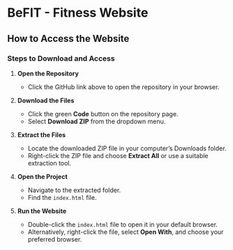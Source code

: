 # BeFIT - Fitness Website

## How to Access the Website

### Steps to Download and Access

1. **Open the Repository**  
   - Click the GitHub link above to open the repository in your browser.

2. **Download the Files**  
   - Click the green **Code** button on the repository page.  
   - Select **Download ZIP** from the dropdown menu.

3. **Extract the Files**  
   - Locate the downloaded ZIP file in your computer’s Downloads folder.  
   - Right-click the ZIP file and choose **Extract All** or use a suitable extraction tool.

4. **Open the Project**  
   - Navigate to the extracted folder.  
   - Find the `index.html` file.

5. **Run the Website**  
   - Double-click the `index.html` file to open it in your default browser.  
   - Alternatively, right-click the file, select **Open With**, and choose your preferred browser.


